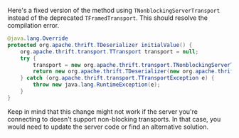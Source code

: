 Here's a fixed version of the method using `TNonblockingServerTransport` instead of the deprecated `TFramedTransport`. This should resolve the compilation error.

```java
@java.lang.Override
protected org.apache.thrift.TDeserializer initialValue() {
    org.apache.thrift.transport.TTransport transport = null;
    try {
        transport = new org.apache.thrift.transport.TNonblockingServerTransport(new org.apache.thrift.transport.TSocket("localhost", 9090));
        return new org.apache.thrift.TDeserializer(new org.apache.thrift.protocol.TCompactProtocol.Factory(), transport);
    } catch (org.apache.thrift.transport.TTransportException e) {
        throw new java.lang.RuntimeException(e);
    }
}
```

Keep in mind that this change might not work if the server you're connecting to doesn't support non-blocking transports. In that case, you would need to update the server code or find an alternative solution.